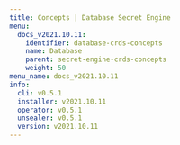 ```yaml
---
title: Concepts | Database Secret Engine
menu:
  docs_v2021.10.11:
    identifier: database-crds-concepts
    name: Database
    parent: secret-engine-crds-concepts
    weight: 50
menu_name: docs_v2021.10.11
info:
  cli: v0.5.1
  installer: v2021.10.11
  operator: v0.5.1
  unsealer: v0.5.1
  version: v2021.10.11
---
```



